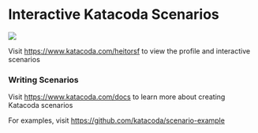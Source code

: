 # Interactive Katacoda Scenarios

[![](http://shields.katacoda.com/katacoda/heitorsf/count.svg)](https://www.katacoda.com/heitorsf "Get your profile on Katacoda.com")

Visit https://www.katacoda.com/heitorsf to view the profile and interactive scenarios

### Writing Scenarios
Visit https://www.katacoda.com/docs to learn more about creating Katacoda scenarios

For examples, visit https://github.com/katacoda/scenario-example
